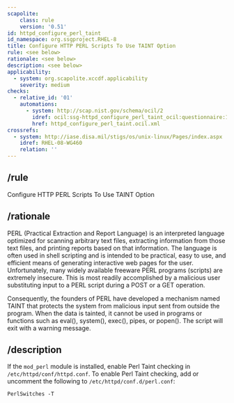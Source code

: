 ```yaml
---
scapolite:
    class: rule
    version: '0.51'
id: httpd_configure_perl_taint
id_namespace: org.ssgproject.RHEL-8
title: Configure HTTP PERL Scripts To Use TAINT Option
rule: <see below>
rationale: <see below>
description: <see below>
applicability:
  - system: org.scapolite.xccdf.applicability
    severity: medium
checks:
  - relative_id: '01'
    automations:
      - system: http://scap.nist.gov/schema/ocil/2
        idref: ocil:ssg-httpd_configure_perl_taint_ocil:questionnaire:1
        href: httpd_configure_perl_taint.ocil.xml
crossrefs:
  - system: http://iase.disa.mil/stigs/os/unix-linux/Pages/index.aspx
    idref: RHEL-08-WG460
    relation: ''
---
```



## /rule

Configure HTTP PERL Scripts To Use TAINT Option

## /rationale

PERL
(Practical Extraction and Report Language) is an interpreted language
optimized for scanning arbitrary text files, extracting information from
those text files, and printing reports based on that information. The
language is often used in shell scripting and is intended to be
practical, easy to use, and efficient means of generating interactive
web pages for the user. Unfortunately, many widely available freeware
PERL programs (scripts) are extremely insecure. This is most readily
accomplished by a malicious user substituting input to a PERL script
during a POST or a GET operation.  
  
Consequently, the founders of PERL have developed a mechanism named
TAINT that protects the system from malicious input sent from outside
the program. When the data is tainted, it cannot be used in programs or
functions such as eval(), system(), exec(), pipes, or popen(). The
script will exit with a warning message.

## /description

If
the `mod_perl` module is installed, enable Perl Taint checking in
`/etc/httpd/conf/httpd.conf`. To enable Perl Taint checking, add or
uncomment the following to `/etc/httpd/conf.d/perl.conf`:

``` 
PerlSwitches -T
```
